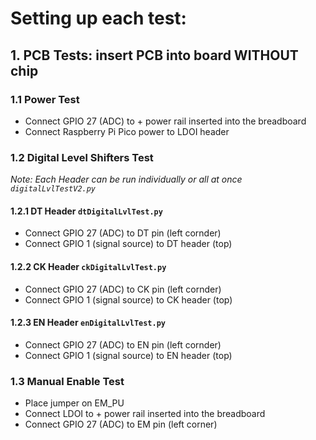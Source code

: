 # Setting up each test:
## 1. PCB Tests: insert PCB into board WITHOUT chip
### 1.1 Power Test 
  - Connect GPIO 27 (ADC) to + power rail inserted into the breadboard
  - Connect Raspberry Pi Pico power to LDOI header 

### 1.2 Digital Level Shifters Test 
*Note: Each Header can be run individually or all at once `digitalLvlTestV2.py`* 
#### 1.2.1 DT Header `dtDigitalLvlTest.py` 
  - Connect GPIO 27 (ADC) to DT pin (left cornder)
  - Connect GPIO 1 (signal source) to DT header (top) 
#### 1.2.2 CK Header `ckDigitalLvlTest.py`
  - Connect GPIO 27 (ADC) to CK pin (left cornder)
  - Connect GPIO 1 (signal source) to CK header (top) 
#### 1.2.3 EN Header `enDigitalLvlTest.py`
  - Connect GPIO 27 (ADC) to EN pin (left cornder)
  - Connect GPIO 1 (signal source) to EN header (top) 

### 1.3 Manual Enable Test 
  - Place jumper on EM_PU 
  - Connect LDOI to + power rail inserted into the breadboard
  - Connect GPIO 27 (ADC) to EM pin (left corner) 
